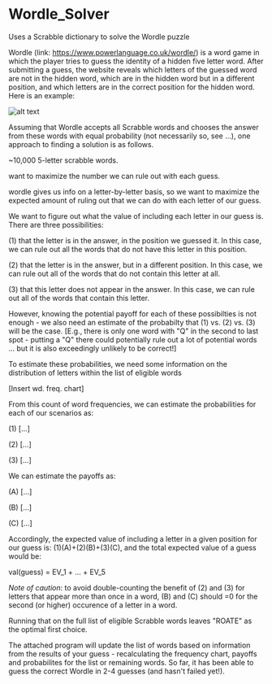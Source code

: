 # Wordle_Solver
Uses a Scrabble dictionary to solve the Wordle puzzle

Wordle (link: https://www.powerlanguage.co.uk/wordle/) is a word game in which the player tries to guess the identity of a hidden five letter word. After submitting a guess, the website reveals which letters of the guessed word are not in the hidden word, which are in the hidden word but in a different position, and which letters are in the correct position for the hidden word. Here is an example:

![alt text](https://github.com/pjconnell/Wordle_Solver/Wordle_Pic.PNG)

Assuming that Wordle accepts all Scrabble words and chooses the answer from these words with equal probability (not necessarily so, see ...), one approach to finding a solution is as follows.

~10,000 5-letter scrabble words.

want to maximize the number we can rule out with each guess.

wordle gives us info on a letter-by-letter basis, so we want to maximize the expected amount of ruling out that we can do with each letter of our guess.

We want to figure out what the value of including each letter in our guess is. There are three possibilities: 

(1) that the letter is in the answer, in the position we guessed it. In this case, we can rule out all the words that do not have this letter in this position. 

(2) that the letter is in the answer, but in a different position. In this case, we can rule out all of the words that do not contain this letter at all.

(3) that this letter does not appear in the answer. In this case, we can rule out all of the words that contain this letter.


However, knowing the potential payoff for each of these possibilties is not enough - we also need an estimate of the probabilty that (1) vs. (2) vs. (3) will be the case. [E.g., there is only one word with "Q" in the second to last spot - putting a "Q" there could potentially rule out a lot of potential words ... but it is also exceedingly unlikely to be correct!]

To estimate these probabilities, we need some information on the distribution of letters within the list of eligible words

[Insert wd. freq. chart]

From this count of word frequencies, we can estimate the probabilities for each of our scenarios as:

(1) [...]

(2) [...]

(3) [...]

We can estimate the payoffs as:

(A) [...]

(B) [...]

(C) [...]

Accordingly, the expected value of including a letter in a given position for our guess is: (1)(A)+(2)(B)+(3)(C), and the total expected value of a guess would be:

val(guess) = EV_1 + ... + EV_5

*Note of caution*: to avoid double-counting the benefit of (2) and (3) for letters that appear more than once in a word, (B) and (C) should =0 for the second (or higher) occurence of a letter in a word.

Running that on the full list of eligible Scrabble words leaves "ROATE" as the optimal first choice.

The attached program will update the list of words based on information from the results of your guess - recalculating the frequency chart, payoffs and probabilites for the list or remaining words. So far, it has been able to guess the correct Wordle in 2-4 guesses (and hasn't failed yet!).
